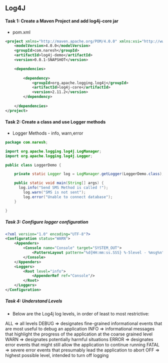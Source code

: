 ## Log4J

#### Task 1: Create a Maven Project and add log4j-core jar

* pom.xml
```xml
<project xmlns="http://maven.apache.org/POM/4.0.0" xmlns:xsi="http://www.w3.org/2001/XMLSchema-instance" xsi:schemaLocation="http://maven.apache.org/POM/4.0.0 https://maven.apache.org/xsd/maven-4.0.0.xsd">
	<modelVersion>4.0.0</modelVersion>
	<groupId>com.naresh</groupId>
	<artifactId>log4j-demo</artifactId>
	<version>0.0.1-SNAPSHOT</version>

	<dependencies>
  
		<dependency>
			<groupId>org.apache.logging.log4j</groupId>
			<artifactId>log4j-core</artifactId>
			<version>2.11.2</version>
		</dependency>
    
	</dependencies>
</project>
```

#### Task 2: Create a class and use Logger methods

* Logger Methods - info, warn,error

```java
package com.naresh;

import org.apache.logging.log4j.LogManager;
import org.apache.logging.log4j.Logger;

public class LoggerDemo {

	private static Logger log = LogManager.getLogger(LoggerDemo.class);

	public static void main(String[] args) {
	  log.info("Send SMS Method is called !");
		log.warn("SMS is not sent");
		log.error("Unable to connect database");
	}

}
```

##### Task 3: Configure logger configuration
```xml
<?xml version="1.0" encoding="UTF-8"?>
<Configuration status="WARN">
    <Appenders>
        <Console name="Console" target="SYSTEM_OUT">
            <PatternLayout pattern="%d{HH:mm:ss.SSS} %-5level - %msg%n"/>
        </Console>
    </Appenders>
    <Loggers>
        <Root level="info">
            <AppenderRef ref="Console"/>
        </Root>
    </Loggers>
</Configuration>
```

##### Task 4: Understand Levels

* Below are the Log4j log levels, in order of least to most restrictive:

ALL => all levels
DEBUG => designates fine-grained informational events that are most useful to debug an application
INFO => informational messages that highlight the progress of the application at the coarse grained level
WARN => designates potentially harmful situations
ERROR => designates error events that might still allow the application to continue running
FATAL => severe error events that presumably lead the application to abort
OFF => highest possible level, intended to turn off logging

